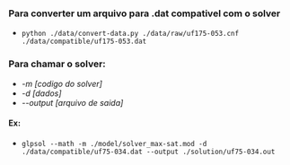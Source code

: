 ### Para converter um arquivo para .dat compativel com o solver
*	`python ./data/convert-data.py ./data/raw/uf175-053.cnf ./data/compatible/uf175-053.dat` 

### Para chamar o solver:
* *-m [codigo do solver]*
* *-d [dados]*
* *--output [arquivo de saida]*

#### Ex:
*	`glpsol --math -m ./model/solver_max-sat.mod -d ./data/compatible/uf75-034.dat --output ./solution/uf75-034.out`

